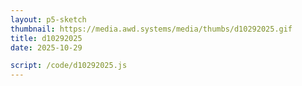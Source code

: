 ```yaml
---
layout: p5-sketch
thumbnail: https://media.awd.systems/media/thumbs/d10292025.gif
title: d10292025
date: 2025-10-29

script: /code/d10292025.js
---
```

